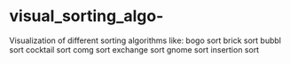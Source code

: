 # visual_sorting_algo-
Visualization of different sorting algorithms like:
bogo sort
brick sort
bubbl sort
cocktail sort
comg sort
exchange sort
gnome sort
insertion sort
